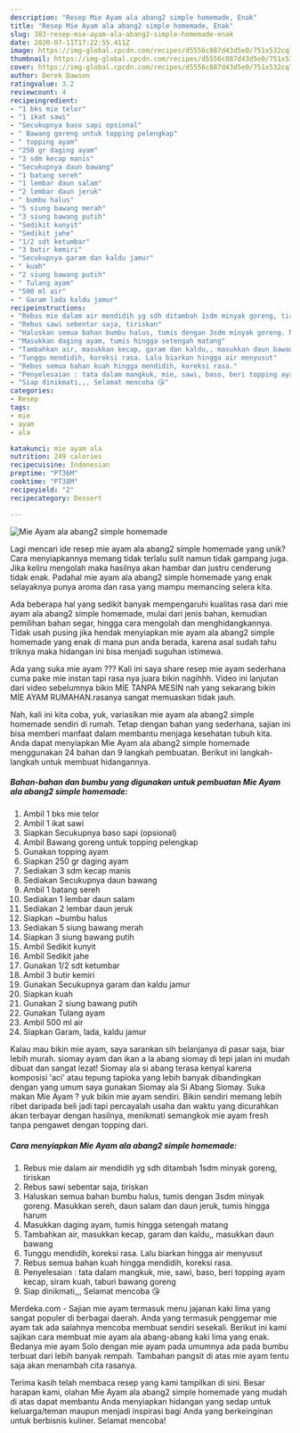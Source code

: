 ```yaml
---
description: "Resep Mie Ayam ala abang2 simple homemade, Enak"
title: "Resep Mie Ayam ala abang2 simple homemade, Enak"
slug: 383-resep-mie-ayam-ala-abang2-simple-homemade-enak
date: 2020-07-11T17:22:55.411Z
image: https://img-global.cpcdn.com/recipes/d5556c887d43d5e0/751x532cq70/mie-ayam-ala-abang2-simple-homemade-foto-resep-utama.jpg
thumbnail: https://img-global.cpcdn.com/recipes/d5556c887d43d5e0/751x532cq70/mie-ayam-ala-abang2-simple-homemade-foto-resep-utama.jpg
cover: https://img-global.cpcdn.com/recipes/d5556c887d43d5e0/751x532cq70/mie-ayam-ala-abang2-simple-homemade-foto-resep-utama.jpg
author: Derek Dawson
ratingvalue: 3.2
reviewcount: 4
recipeingredient:
- "1 bks mie telor"
- "1 ikat sawi"
- "Secukupnya baso sapi opsional"
- " Bawang goreng untuk topping pelengkap"
- " topping ayam"
- "250 gr daging ayam"
- "3 sdm kecap manis"
- "Secukupnya daun bawang"
- "1 batang sereh"
- "1 lembar daun salam"
- "2 lembar daun jeruk"
- " bumbu halus"
- "5 siung bawang merah"
- "3 siung bawang putih"
- "Sedikit kunyit"
- "Sedikit jahe"
- "1/2 sdt ketumbar"
- "3 butir kemiri"
- "Secukupnya garam dan kaldu jamur"
- " kuah"
- "2 siung bawang putih"
- " Tulang ayam"
- "500 ml air"
- " Garam lada kaldu jamur"
recipeinstructions:
- "Rebus mie dalam air mendidih yg sdh ditambah 1sdm minyak goreng, tiriskan"
- "Rebus sawi sebentar saja, tiriskan"
- "Haluskan semua bahan bumbu halus, tumis dengan 3sdm minyak goreng. Masukkan sereh, daun salam dan daun jeruk, tumis hingga harum"
- "Masukkan daging ayam, tumis hingga setengah matang"
- "Tambahkan air, masukkan kecap, garam dan kaldu,, masukkan daun bawang"
- "Tunggu mendidih, koreksi rasa. Lalu biarkan hingga air menyusut"
- "Rebus semua bahan kuah hingga mendidih, koreksi rasa."
- "Penyelesaian : tata dalam mangkuk, mie, sawi, baso, beri topping ayam kecap, siram kuah, taburi bawang goreng"
- "Siap dinikmati,,, Selamat mencoba 😘"
categories:
- Resep
tags:
- mie
- ayam
- ala

katakunci: mie ayam ala 
nutrition: 249 calories
recipecuisine: Indonesian
preptime: "PT36M"
cooktime: "PT38M"
recipeyield: "2"
recipecategory: Dessert

---
```



![Mie Ayam ala abang2 simple homemade](https://img-global.cpcdn.com/recipes/d5556c887d43d5e0/751x532cq70/mie-ayam-ala-abang2-simple-homemade-foto-resep-utama.jpg)

Lagi mencari ide resep mie ayam ala abang2 simple homemade yang unik? Cara menyiapkannya memang tidak terlalu sulit namun tidak gampang juga. Jika keliru mengolah maka hasilnya akan hambar dan justru cenderung tidak enak. Padahal mie ayam ala abang2 simple homemade yang enak selayaknya punya aroma dan rasa yang mampu memancing selera kita.

Ada beberapa hal yang sedikit banyak mempengaruhi kualitas rasa dari mie ayam ala abang2 simple homemade, mulai dari jenis bahan, kemudian pemilihan bahan segar, hingga cara mengolah dan menghidangkannya. Tidak usah pusing jika hendak menyiapkan mie ayam ala abang2 simple homemade yang enak di mana pun anda berada, karena asal sudah tahu triknya maka hidangan ini bisa menjadi suguhan istimewa.

Ada yang suka mie ayam ??? Kali ini saya share resep mie ayam sederhana cuma pake mie instan tapi rasa nya juara bikin nagihhh. Video ini lanjutan dari video sebelumnya bikin MİE TANPA MESİN nah yang sekarang bikin MİE AYAM RUMAHAN.rasanya sangat memuaskan tidak jauh.


Nah, kali ini kita coba, yuk, variasikan mie ayam ala abang2 simple homemade sendiri di rumah. Tetap dengan bahan yang sederhana, sajian ini bisa memberi manfaat dalam membantu menjaga kesehatan tubuh kita. Anda dapat menyiapkan Mie Ayam ala abang2 simple homemade menggunakan 24 bahan dan 9 langkah pembuatan. Berikut ini langkah-langkah untuk membuat hidangannya.

<!--inarticleads1-->

##### Bahan-bahan dan bumbu yang digunakan untuk pembuatan Mie Ayam ala abang2 simple homemade:

1. Ambil 1 bks mie telor
1. Ambil 1 ikat sawi
1. Siapkan Secukupnya baso sapi (opsional)
1. Ambil  Bawang goreng untuk topping pelengkap
1. Gunakan  topping ayam
1. Siapkan 250 gr daging ayam
1. Sediakan 3 sdm kecap manis
1. Sediakan Secukupnya daun bawang
1. Ambil 1 batang sereh
1. Sediakan 1 lembar daun salam
1. Sediakan 2 lembar daun jeruk
1. Siapkan  ~bumbu halus
1. Sediakan 5 siung bawang merah
1. Siapkan 3 siung bawang putih
1. Ambil Sedikit kunyit
1. Ambil Sedikit jahe
1. Gunakan 1/2 sdt ketumbar
1. Ambil 3 butir kemiri
1. Gunakan Secukupnya garam dan kaldu jamur
1. Siapkan  kuah
1. Gunakan 2 siung bawang putih
1. Gunakan  Tulang ayam
1. Ambil 500 ml air
1. Siapkan  Garam, lada, kaldu jamur


Kalau mau bikin mie ayam, saya sarankan sih belanjanya di pasar saja, biar lebih murah. siomay ayam dan ikan a la abang siomay di tepi jalan ini mudah dibuat dan sangat lezat! Siomay ala si abang terasa kenyal karena komposisi &#39;aci&#39; atau tepung tapioka yang lebih banyak dibandingkan dengan yang umum saya gunakan Siomay ala Si Abang Siomay. Suka makan Mie Ayam ? yuk bikin mie ayam sendiri. Bikin sendiri memang lebih ribet daripada beli jadi tapi percayalah usaha dan waktu yang dicurahkan akan terbayar dengan hasilnya, menikmati semangkok mie ayam fresh tanpa pengawet dengan topping dari. 

<!--inarticleads2-->

##### Cara menyiapkan Mie Ayam ala abang2 simple homemade:

1. Rebus mie dalam air mendidih yg sdh ditambah 1sdm minyak goreng, tiriskan
1. Rebus sawi sebentar saja, tiriskan
1. Haluskan semua bahan bumbu halus, tumis dengan 3sdm minyak goreng. Masukkan sereh, daun salam dan daun jeruk, tumis hingga harum
1. Masukkan daging ayam, tumis hingga setengah matang
1. Tambahkan air, masukkan kecap, garam dan kaldu,, masukkan daun bawang
1. Tunggu mendidih, koreksi rasa. Lalu biarkan hingga air menyusut
1. Rebus semua bahan kuah hingga mendidih, koreksi rasa.
1. Penyelesaian : tata dalam mangkuk, mie, sawi, baso, beri topping ayam kecap, siram kuah, taburi bawang goreng
1. Siap dinikmati,,, Selamat mencoba 😘


Merdeka.com - Sajian mie ayam termasuk menu jajanan kaki lima yang sangat populer di berbagai daerah. Anda yang termasuk penggemar mie ayam tak ada salahnya mencoba membuat sendiri sesekali. Berikut ini kami sajikan cara membuat mie ayam ala abang-abang kaki lima yang enak. Bedanya mie ayam Solo dengan mie ayam pada umumnya ada pada bumbu terbuat dari lebih banyak rempah. Tambahan pangsit di atas mie ayam tentu saja akan menambah cita rasanya. 

Terima kasih telah membaca resep yang kami tampilkan di sini. Besar harapan kami, olahan Mie Ayam ala abang2 simple homemade yang mudah di atas dapat membantu Anda menyiapkan hidangan yang sedap untuk keluarga/teman maupun menjadi inspirasi bagi Anda yang berkeinginan untuk berbisnis kuliner. Selamat mencoba!
